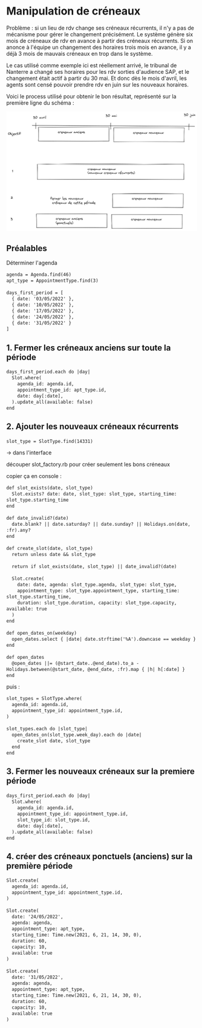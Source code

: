 # Manipulation de créneaux

Problème : si un lieu de rdv change ses créneaux récurrents, il n'y a pas de mécanisme pour gérer le changement précisément. Le système génère six mois de créneaux de rdv en avance à partir des créneaux récurrents. Si on anonce à l'équipe un changement des horaires trois mois en avance, il y a déjà 3 mois de mauvais créneaux en trop dans le système.

Le cas utilisé comme exemple ici est réellement arrivé, le tribunal de Nanterre a changé ses horaires pour les rdv sorties d'audience SAP, et le changement était actif à partir du 30 mai. Et donc dès le mois d'avril, les agents sont censé pouvoir prendre rdv en juin sur les nouveaux horaires.

Voici le process utilisé pour obtenir le bon résultat, représenté sur la première ligne du schéma :

![schema process](./modification_creneaux_recurents.png)

## Préalables

Déterminer l'agenda

```
agenda = Agenda.find(46)
apt_type = AppointmentType.find(3)

days_first_period = [
  { date: '03/05/2022' },
  { date: '10/05/2022' },
  { date: '17/05/2022' },
  { date: '24/05/2022' },
  { date: '31/05/2022' }
]
```

## 1. Fermer les créneaux anciens sur toute la période

```
days_first_period.each do |day|
  Slot.where(
    agenda_id: agenda.id,
    appointment_type_id: apt_type.id,
    date: day[:date],
  ).update_all(available: false)
end
```

## 2. Ajouter les nouveaux créneaux récurrents

```
slot_type = SlotType.find(14331)
```

-> dans l'interface

découper slot_factory.rb pour créer seulement les bons créneaux

copier ça en console :

```
def slot_exists(date, slot_type)
  Slot.exists? date: date, slot_type: slot_type, starting_time: slot_type.starting_time
end

def date_invalid?(date)
  date.blank? || date.saturday? || date.sunday? || Holidays.on(date, :fr).any?
end

def create_slot(date, slot_type)
  return unless date && slot_type

  return if slot_exists(date, slot_type) || date_invalid?(date)

  Slot.create(
    date: date, agenda: slot_type.agenda, slot_type: slot_type,
    appointment_type: slot_type.appointment_type, starting_time: slot_type.starting_time,
    duration: slot_type.duration, capacity: slot_type.capacity, available: true
  )
end

def open_dates_on(weekday)
  open_dates.select { |date| date.strftime('%A').downcase == weekday }
end

def open_dates
  @open_dates ||= (@start_date..@end_date).to_a - Holidays.between(@start_date, @end_date, :fr).map { |h| h[:date] }
end
```

puis :

```
slot_types = SlotType.where(
  agenda_id: agenda.id,
  appointment_type_id: appointment_type.id,
)

slot_types.each do |slot_type|
  open_dates_on(slot_type.week_day).each do |date|
    create_slot date, slot_type
  end
end
```

## 3. Fermer les nouveaux créneaux sur la premiere période

```
days_first_period.each do |day|
  Slot.where(
    agenda_id: agenda.id,
    appointment_type_id: appointment_type.id,
    slot_type_id: slot_type.id,
    date: day[:date],
  ).update_all(available: false)
end
```

## 4. créer des créneaux ponctuels (anciens) sur la première période

```
Slot.create(
  agenda_id: agenda.id,
  appointment_type_id: appointment_type.id,
)

Slot.create(
  date: '24/05/2022',
  agenda: agenda,
  appointment_type: apt_type,
  starting_time: Time.new(2021, 6, 21, 14, 30, 0),
  duration: 60,
  capacity: 10,
  available: true
)

Slot.create(
  date: '31/05/2022',
  agenda: agenda,
  appointment_type: apt_type,
  starting_time: Time.new(2021, 6, 21, 14, 30, 0),
  duration: 60,
  capacity: 10,
  available: true
)
```
